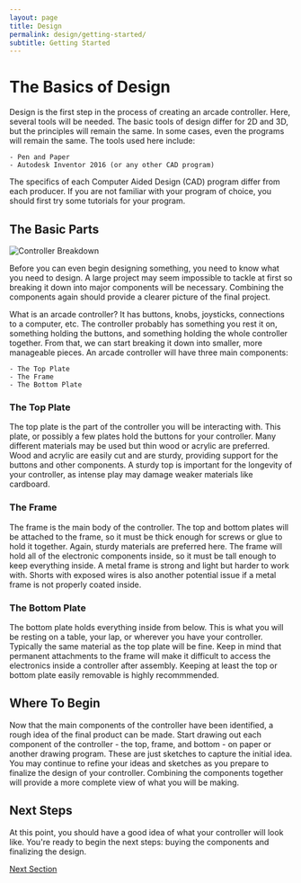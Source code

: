 ```yaml
---
layout: page
title: Design
permalink: design/getting-started/
subtitle: Getting Started
---
```


# The Basics of Design

Design is the first step in the process of creating an arcade controller. Here,
several tools will be needed. The basic tools of design differ for 2D and 3D, but
the principles will remain the same. In some cases, even the programs will remain
the same. The tools used here include:

    - Pen and Paper
    - Autodesk Inventor 2016 (or any other CAD program)

The specifics of each Computer Aided Design (CAD) program differ from each producer.
If you are not familiar with your program of choice, you should first try some
tutorials for your program.

## The Basic Parts

![Controller Breakdown](../../assets/img/Koken_Infographic.png)

Before you can even begin designing something, you need to know what you need to
design. A large project may seem impossible to tackle at first so breaking it down
into major components will be necessary. Combining the components again should
provide a clearer picture of the final project.

What is an arcade controller? It has buttons, knobs, joysticks, connections to a computer, etc.
The controller probably has something you rest it on, something holding the buttons,
and something holding the whole controller together. From that, we can start breaking
it down into smaller, more manageable pieces. An arcade controller will have
three main components:

    - The Top Plate
    - The Frame
    - The Bottom Plate

### The Top Plate

The top plate is the part of the controller you will be interacting with.
This plate, or possibly a few plates hold the buttons for your controller.
Many different materials may be used but thin wood or acrylic are preferred.
Wood and acrylic are easily cut and are sturdy, providing support for the buttons
and other components. A sturdy top is important for the longevity of your controller,
as intense play may damage weaker materials like cardboard.

### The Frame

The frame is the main body of the controller. The top and bottom plates will be
attached to the frame, so it must be thick enough for screws or glue to hold it together.
Again, sturdy materials are preferred here. The frame will
hold all of the electronic components inside, so it must be tall enough to keep
everything inside. A metal frame is strong and light but harder to work with.
Shorts with exposed wires is also another potential issue if a metal frame is not
properly coated inside.

### The Bottom Plate

The bottom plate holds everything inside from below. This is what you will be
resting on a table, your lap, or wherever you have your controller. Typically
the same material as the top plate will be fine. Keep in mind that permanent
attachments to the frame will make it difficult to access the electronics inside
a controller after assembly. Keeping at least the top or bottom plate easily removable
is highly recommmended.

## Where To Begin

Now that the main components of the controller have been identified, a rough
idea of the final product can be made. Start drawing out each component of the
controller - the top, frame, and bottom - on paper or another drawing program.
These are just sketches to capture the initial idea. You may continue to refine
your ideas and sketches as you prepare to finalize the design of your controller.
Combining the components together will provide a more complete view of what you
will be making.

## Next Steps

At this point, you should have a good idea of what your controller will look like.
You're ready to begin the next steps: buying the components and finalizing the design.

[Next Section](../../design/design-parts)

[comment]: <> (609 Words)
